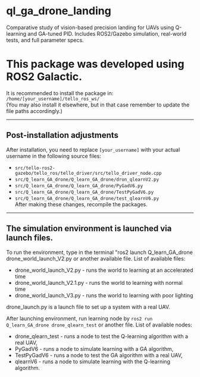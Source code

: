 # ql_ga_drone_landing
Comparative study of vision-based precision landing for UAVs using Q-learning and GA-tuned PID. Includes ROS2/Gazebo simulation, real-world tests, and full parameter specs.

# This package was developed using **ROS2 Galactic**.  

It is recommended to install the package in:  
`/home/[your_username]/tello_ros_ws/`  
(You may also install it elsewhere, but in that case remember to update the file paths accordingly.)

---

## Post-installation adjustments
After installation, you need to replace `[your_username]` with your actual username in the following source files:

- `src/tello-ros2-gazebo/tello_ros/tello_driver/src/tello_driver_node.cpp`  
- `src/Q_learn_GA_drone/Q_learn_GA_drone/dron_qlearnV2.py`  
- `src/Q_learn_GA_drone/Q_learn_GA_drone/PyGadV6.py`  
- `src/Q_learn_GA_drone/Q_learn_GA_drone/TestPyGadV6.py`  
- `src/Q_learn_GA_drone/Q_learn_GA_drone/test_qlearnV6.py`  
After making these changes, recompile the packages. 
---
## The simulation environment is launched via launch files.
To run the environment, type in the terminal "ros2 launch Q_learn_GA_drone drone_world_launch_V2.py or another available file.
List of available files:
- drone_world_launch_V2.py - runs the world to learning at an accelerated time
- drone_world_launch_V2.1.py - runs the world to learning with normal time
- drone_world_launch_V3.py - runs the world to learning with poor lighting

drone_launch.py is a launch file to set up a system with a real UAV.

After launching environment, run learning node by `ros2 run Q_learn_GA_drone drone_qlearn_test` or another file.
List of available nodes:
- drone_qlearn_test - runs a node to test the Q-learning algorithm with a real UAV,
- PyGadV6 - runs a node to simulate learning with a GA algorithm,
- TestPyGadV6 - runs a node to test the GA algorithm with a real UAV,
- qlearnV6 - runs a node to simulate learning with the Q-learning algorithm. 
